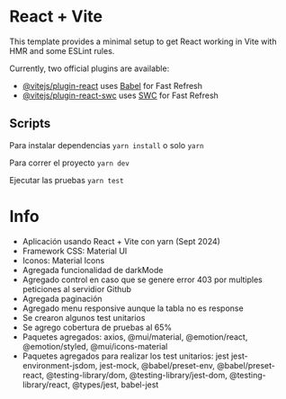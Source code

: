 # React + Vite

This template provides a minimal setup to get React working in Vite with HMR and some ESLint rules.

Currently, two official plugins are available:

- [@vitejs/plugin-react](https://github.com/vitejs/vite-plugin-react/blob/main/packages/plugin-react/README.md) uses [Babel](https://babeljs.io/) for Fast Refresh
- [@vitejs/plugin-react-swc](https://github.com/vitejs/vite-plugin-react-swc) uses [SWC](https://swc.rs/) for Fast Refresh

## Scripts

Para instalar dependencias
`yarn install` o solo `yarn`

Para correr el proyecto
`yarn dev`

Ejecutar las pruebas
`yarn test`


# Info
* Aplicación usando React + Vite con yarn (Sept 2024)
* Framework CSS: Material UI
* Iconos: Material Icons
* Agregada funcionalidad de darkMode
* Agregado control en caso que se genere error 403 por multiples peticiones al servidior Github
* Agregada paginación 
* Agregado menu responsive aunque la tabla no es response
* Se crearon algunos test unitarios
* Se agrego cobertura de pruebas al 65%
* Paquetes agregados: axios, @mui/material, @emotion/react, @emotion/styled, @mui/icons-material
* Paquetes agregados para realizar los test unitarios: jest jest-environment-jsdom, jest-mock, @babel/preset-env, @babel/preset-react, @testing-library/dom, @testing-library/jest-dom, @testing-library/react, @types/jest, babel-jest


